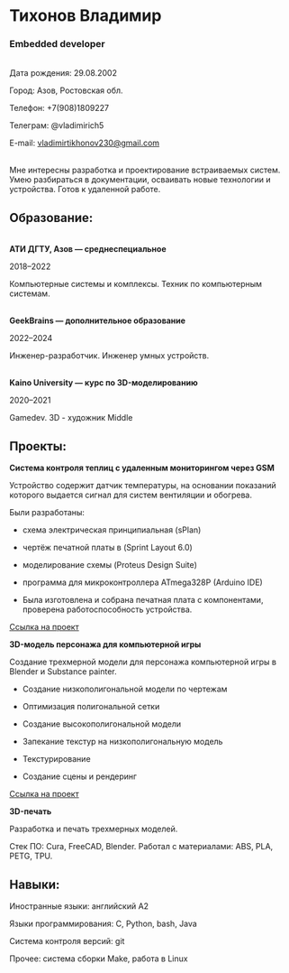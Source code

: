 # Тихонов Владимир

### Embedded developer
\
Дата рождения: 29.08.2002

Город: Азов, Ростовская обл.

Телефон: +7(908)1809227

Телеграм: @vladimirich5

E-mail: vladimirtikhonov230@gmail.com

\
Мне интересны разработка и проектирование встраиваемых систем. Умею разбираться в документации, осваивать новые технологии и устройства. Готов к удаленной работе.


## Образование:
\
**АТИ ДГТУ, Азов — среднеспециальное**

2018–2022

Компьютерные системы и комплексы. Техник по компьютерным системам.

\
**GeekBrains — дополнительное образование**

2022–2024

Инженер-разработчик. Инженер умных устройств.

\
**Kaino University — курс по 3D-моделированию**

2020–2021

Gamedev. 3D - художник Middle

## Проекты:
**Система контроля теплиц с удаленным мониторингом через GSM**

Устройство содержит датчик температуры, на основании показаний которого выдается сигнал для систем вентиляции и обогрева.

Были разработаны:

+ схема электрическая принципиальная  (sPlan)

+ чертёж печатной платы в (Sprint Layout 6.0)

+ моделирование схемы (Proteus Design Suite)

+ программа для микроконтроллера ATmega328P (Arduino IDE)

+ Была изготовлена и собрана печатная плата с компонентами, проверена работоспособность устройства.

[Ссылка на проект](Projects/Greenhouse%20control%20system/Project.md)

**3D-модель персонажа для компьютерной игры**

Создание трехмерной модели для персонажа компьютерной игры в Blender и  Substance painter.

+ Создание низкополигональной модели по чертежам

+ Оптимизация полигональной сетки

+ Создание высокополигональной модели

+ Запекание текстур на низкополигональную модель

+ Текстурирование

+ Создание сцены и рендеринг

[Ссылка на проект](Projects/Greenhouse%20control%20system/Project.md)

**3D-печать**

Разработка и печать трехмерных моделей. 

Стек ПО: Cura, FreeCAD, Blender. Работал с материалами: ABS, PLA, PETG, TPU.

## Навыки:
Иностранные языки: английский A2

Языки программирования: C, Python, bash, Java

Система контроля версий: git

Прочее: система сборки Make, работа в Linux
